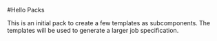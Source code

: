#Hello Packs

This is an initial pack to create a few templates as subcomponents. The templates will be used to generate a larger job specification.
